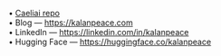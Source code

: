 
• <a href="./caeliai">Caeliai repo</a>  
• Blog — https://kalanpeace.com  
• LinkedIn — https://linkedin.com/in/kalanpeace  
• Hugging Face — https://huggingface.co/kalanpeace
